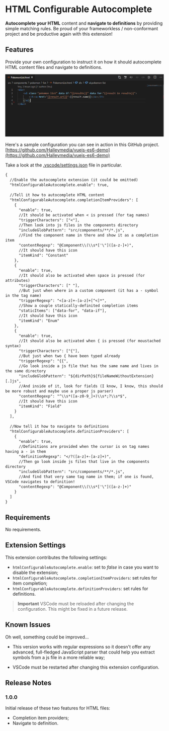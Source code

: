 # HTML Configurable Autocomplete
**Autocomplete your HTML** content and **navigate to definitions** by providing simple matching rules. Be proud of your frameworkless / non-conformant project and be productive again with this extension!

## Features
Provide your own configuration to instruct it on how it should autocomplete HTML content files and navigate to definitions.

![completion.gif](completion.gif)

Here's a sample configuration you can see in action in this GitHub project.
[https://github.com/Halleymedia/vuejs-es6-demo](https://github.com/Halleymedia/vuejs-es6-demo)

Take a look at the [.vscode/settings.json](https://github.com/Halleymedia/vuejs-es6-demo/blob/master/.vscode/settings.json) file in particular.

```
{
  //Enable the autocomplete extension (it could be omitted)
  "htmlConfigurableAutocomplete.enable": true,

  //Tell it how to autocomplete HTML content
  "htmlConfigurableAutocomplete.completionItemProviders": [
    {
      "enable": true,
      //It should be activated when < is pressed (for tag names)
      "triggerCharacters": ["<"],
      //Then look into js files in the components directory
      "includeGlobPattern": "src/components/**/*.js",
      //Find the component name in there and show it as a completion item
      "contentRegexp": "@Component\\(\\s*['\"]([a-z-]+)",
      //It should have this icon
      "itemKind": "Constant"
    },
    {
      "enable": true,
      //It should also be activated when space is pressed (for attributes)
      "triggerCharacters": [" "],
      //But just when where in a custom component (it has a - symbol in the tag name)
      "triggerRegexp": "<[a-z]+-[a-z]+[^<]*",
      //Show a couple statically-definited completion items
      "staticItems": ["data-for", "data-if"],
      //It should have this icon
      "itemKind": "Enum"
    },
    {
      "enable": true,
      //It should also be activated when { is pressed (for moustached syntax)
      "triggerCharacters": ["{"],
      //But just when two { have been typed already
      "triggerRegexp": "{{",
      //Go look inside a js file that has the same name and lives in the same directory
      "includeGlobPattern": "${dirPath}${fileNameWithoutExtension}[.]js",
      //And inside of it, look for fields (I know, I know, this should be more robust and maybe use a proper js parser)
      "contentRegexp": "^\\s*([a-z0-9_]+)\\s*;?\\s*$",
      //It should have this icon
      "itemKind": "Field"
    }
  ],

  //Now tell it how to navigate to definitions
  "htmlConfigurableAutocomplete.definitionProviders": [
    {
      "enable": true,
      //Definitions are provided when the cursor is on tag names having a - in them
      "definitionRegexp": "</?([a-z]+-[a-z]+)",
      //Then go look inside js files that live in the components directory
      "includeGlobPattern": "src/components/**/*.js",
      //And find that very same tag name in them; if one is found, VSCode navigates to definition!
      "contentRegexp": "@Component\\(\\s*['\"]([a-z-]+)"
    }
  ]
}
```


## Requirements

No requirements.

## Extension Settings

This extension contributes the following settings:

* `htmlConfigurableAutocomplete.enable`: set to _false_ in case you want to disable the extension;
* `htmlConfigurableAutocomplete.completionItemProviders`: set rules for item completion;
* `htmlConfigurableAutocomplete.definitionProviders`: set rules for definitions.

> **Important** VSCode must be reloaded after changing the configuration. This might be fixed in a future release.

## Known Issues

Oh well, something could be improved...

 * This version works with regular expressions so it doesn't offer any advanced, full-fledged JavaScript parser that could help you extract symbols from a js file in a more reliable way;

 * VSCode must be restarted after changing this extension configuration.

## Release Notes


### 1.0.0

Initial release of these two features for HTML files:
 * Completion item providers;
 * Navigate to definition.